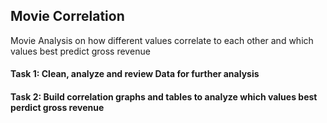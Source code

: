 ## Movie Correlation 
Movie Analysis on how different values correlate to each other and which values best predict gross revenue

#### Task 1: Clean, analyze and review Data for further analysis
#### Task 2: Build correlation graphs and tables to analyze which values best perdict gross revenue
